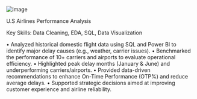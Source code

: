![image](https://github.com/user-attachments/assets/142f6062-88ac-4a9c-9f06-4858f2164cf6)

U.S Airlines Performance Analysis

Key Skills: Data Cleaning, EDA, SQL, Data
Visualization

• Analyzed historical domestic flight data using SQL
and Power BI to identify major delay causes (e.g.,
weather, carrier issues).
• Benchmarked the performance of 10+ carriers and
airports to evaluate operational efficiency.
• Highlighted peak delay months (January & June)
and underperforming carriers/airports.
• Provided data-driven recommendations to enhance
On-Time Performance (OTP%) and reduce average
delays.
• Supported strategic decisions aimed at improving
customer experience and airline reliability.
